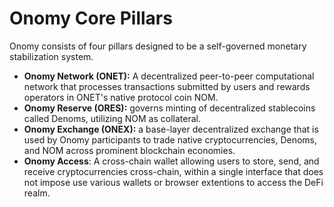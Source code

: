 # Onomy Core Pillars

Onomy consists of four pillars designed to be a self-governed monetary stabilization system.

* **Onomy Network (ONET):** A decentralized peer-to-peer computational network that processes transactions submitted by users and rewards operators in ONET's native protocol coin NOM. &#x20;
* **Onomy Reserve (ORES):** governs minting of decentralized stablecoins called Denoms, utilizing NOM as collateral.
* **Onomy Exchange (ONEX):** a base-layer decentralized exchange that is used by Onomy participants to trade native cryptocurrencies, Denoms, and NOM across prominent blockchain economies.&#x20;
* **Onomy Access**: A cross-chain wallet allowing users to store, send, and receive cryptocurrencies cross-chain, within a single interface that does not impose use various wallets or browser extentions to access the DeFi realm.
